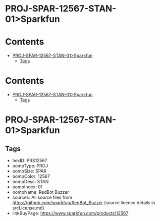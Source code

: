 
PROJ-SPAR-12567-STAN-01>Sparkfun
================================

Contents
========

* [PROJ-SPAR-12567-STAN-01>Sparkfun](#proj-spar-12567-stan-01sparkfun)
	* [Tags](#tags)

Contents
========

* [PROJ-SPAR-12567-STAN-01>Sparkfun](#proj-spar-12567-stan-01sparkfun)
	* [Tags](#tags)

# PROJ-SPAR-12567-STAN-01>Sparkfun

## Tags

- hexID: PRS12567
- oompType: PROJ
- oompSize: SPAR
- oompColor: 12567
- oompDesc: STAN
- oompIndex: 01
- oompName: RedBot Buzzer
- sources: All source files from https://github.com/sparkfun/RedBot_Buzzer (source licence details in srcLicense.md)
- linkBuyPage: https://www.sparkfun.com/products/12567
